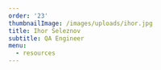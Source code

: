 ```yaml
---
order: '23'
thumbnailImage: /images/uploads/ihor.jpg
title: Ihor Seleznov
subtitle: QA Engineer
menu:
  - resources
---
```


